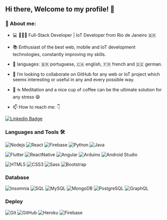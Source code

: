 
## Hi there, Welcome to my profile! 👋
### 🤔 About me:

   - :computer: 👨🏻‍💻 Full-Stack Developer | IoT Developer from Rio de Janeiro :brazil:
- 📚 Enthusiast of the best web, mobile and IoT development technologies, constantly improving my skills.
- 💬  languages: 🇧🇷 portuguese, 🇨🇦 english, 🇫🇷 french and 🇩🇪 german.
- 👯 I’m looking to collaborate on GitHub for any web or IoT project which seems interesting or useful in any and every possible way.
- 🧘 ☕  Meditation and a nice cup of coffee can be the ultimate solution for any stress 😄


- 📫 How to reach me: 👇 

[      ![Linkedin Badge](https://img.shields.io/badge/-LinkedIn-blue?style=flat-square&logo=Linkedin&logoColor=white&link=https://www.linkedin.com/in/paloma-passos-2167a5105/)](https://www.linkedin.com/in/paloma-passos-2167a5105/) 


### Languages and Tools 🛠 
![Nodejs](https://img.shields.io/badge/-Nodejs-339933?style=flat-square&logo=Node.js&logoColor=ffffff) ![React](https://img.shields.io/badge/-React-%23282C34?style=flat-square&logo=react) ![Firebase](https://img.shields.io/badge/-Firebase-FFCA28?style=flat-square&logo=firebase&logoColor=ffffff) ![Python](http://img.shields.io/badge/-Python-3776AB?style=flat-square&logo=python&logoColor=ffffff) ![Java](http://img.shields.io/badge/-Java-5B4638?style=flat-square&logo=java&logoColor=ffffff)

![Flutter](https://img.shields.io/badge/-Flutter-02569B?style=flat-square&logo=flutter&link=)  ![ReactNative](https://img.shields.io/badge/-ReactNative-61DAFB?logo=react&logoColor=white&style=flat) ![Angular](https://img.shields.io/badge/-Angular-DD0031?style=flat-square&logo=angular&link=)  ![Arduino](https://img.shields.io/badge/-Arduino-black?style=flat-square&logo=Arduino&link=) ![Android Studio](http://img.shields.io/badge/-Android%20Studio-3DDC84?style=flat-square&logo=android-studio&logoColor=ffffff)

![HTML5](https://img.shields.io/badge/-HTML5-%23E44D27?style=flat-square&logo=html5&logoColor=ffffff) ![CSS3](https://img.shields.io/badge/-CSS3-%231572B6?style=flat-square&logo=css3) ![Sass](https://img.shields.io/badge/-Sass-%23CC6699?style=flat-square&logo=sass&logoColor=ffffff) ![Bootstrap](https://img.shields.io/badge/-Bootstrap-563D7C?style=flat-square&logo=Bootstrap) 
    
### Database 
![Insomnia](https://img.shields.io/badge/-insomnia-5849BE?logo=insomnia) ![SQL](https://img.shields.io/badge/-SQL-000000?style=flat&logo=postgresql) ![MySQL](https://img.shields.io/badge/-MySQL-black?style=flat-square&logo=mysql) ![MongoDB](https://img.shields.io/badge/-MongoDB-black?style=flat-square&logo=mongodb) ![PostgreSQL](https://img.shields.io/badge/-PostgreSQL-336791?style=flat-square&logo=postgresql) ![GraphQL](https://img.shields.io/badge/-GraphQL-E10098?style=flat-square&logo=graphql&link=)

### Deploy
![Git](https://img.shields.io/badge/-Git-black?style=flat-square&logo=git) ![GitHub](https://img.shields.io/badge/-GitHub-181717?style=flat-square&logo=github) ![Heroku](https://img.shields.io/badge/-Heroku-430098?style=flat-square&logo=heroku) ![Firebase](https://img.shields.io/badge/-Firebase-FFCA28?style=flat-square&logo=firebase&logoColor=ffffff)
